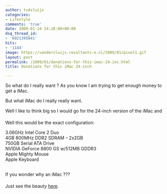 ```yaml
---
author: tvdsluijs
categories:
- Lifestyle
comments: 'true'
date: 2009-01-24 14:28:00+00:00
dsq_thread_id:
- '6021395841'
hits:
- '1144'
image: https://vandersluijs.resultants-e.nl/2009/01/pixel1.gif
layout: post
permalink: /2009/01/donations-for-this-imac-24-inc.html
title: Donations for this iMac 24-inch

---
```

So what do I really want ? As you know I am trying to get enough money to get a iMac.

But what iMac do I really really want.

Well I like to think big so I would go for the 24-inch version of the iMac and 

<a name="more"></a>

Well this would be the exact configuration:

3.06GHz Intel Core 2 Duo  
4GB 800MHz DDR2 SDRAM &#8211; 2x2GB  
750GB Serial ATA Drive  
NVIDIA GeForce 8800 GS w/512MB GDDR3  
Apple Mighty Mouse  
Apple Keyboard

<img alt="" src="https://www.paypal.com/nl_NL/i/scr/pixel.gif" width="1" height="1" border="0" />

If you wonder why an iMac ???

Just see the beauty [here](http://www.apple.com/imac/ "Donate for an iMac").
